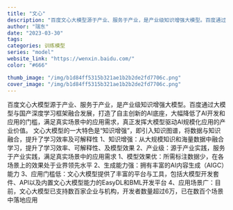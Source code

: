 ```yaml
---
title: "文心"
description: "百度文心大模型源于产业、服务于产业，是产业级知识增强大模型。百度通过大模型与国产深度学习框架融合发展，打造了自主创新的A"
author: "瑞东"
date: "2023-03-30"
tags:
categories: 训练模型
series: "model"
website_link: "https://wenxin.baidu.com/"
color: "#666"

thumb_image: "/img/b1d84ff5315b321ae1b2b2de2fd7706c.png"
cover_image: "/img/b1d84ff5315b321ae1b2b2de2fd7706c.png"
---
```


百度文心大模型源于产业、服务于产业，是产业级知识增强大模型。百度通过大模型与国产深度学习框架融合发展，打造了自主创新的AI底座，大幅降低了AI开发和应用的门槛，满足真实场景中的应用需求，真正发挥大模型驱动AI规模化应用的产业价值。 文心大模型的一大特色是“知识增强”，即引入知识图谱，将数据与知识融合，提升了学习效率及可解释性   1、知识增强：从大规模知识和海量数据中融合学习，提升了学习效率、可解释性、及模型效果   2、产业级：源于产业实践，服务于产业实践，满足真实场景中的应用需求     1、模型效果优：所需标注数据少，在各场景上的效果处于业界领先水平   2、生成能力强：拥有丰富的AI内容生成（AIGC）能力   3、应用门槛低：文心大模型提供了丰富的平台与工具，包括大模型开发套件、API以及内置文心大模型能力的EasyDL和BML开发平台   4、应用场景广：目前，文心大模型已支持数百家企业与机构，开发者数量超过6万，已在数百个场景中落地应用 